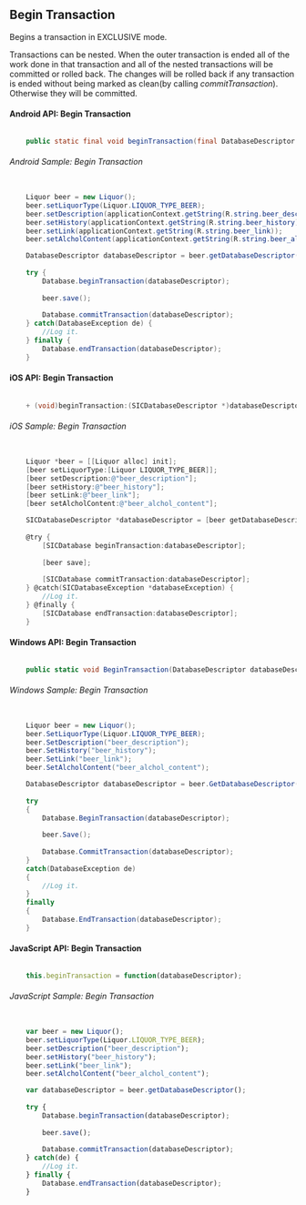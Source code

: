 ## Begin Transaction

Begins a transaction in EXCLUSIVE mode.

Transactions can be nested. When the outer transaction is ended all of the work done in that transaction and all of the nested transactions will be committed or rolled back. The changes will be rolled back if any transaction is ended without being marked as clean(by calling _commitTransaction_). Otherwise they will be committed.


#### Android API: Begin Transaction

```java

    public static final void beginTransaction(final DatabaseDescriptor databaseDescriptor) throws DatabaseException;

```

###### Android Sample: Begin Transaction

```java

    Liquor beer = new Liquor();
    beer.setLiquorType(Liquor.LIQUOR_TYPE_BEER);
    beer.setDescription(applicationContext.getString(R.string.beer_description));
    beer.setHistory(applicationContext.getString(R.string.beer_history));
    beer.setLink(applicationContext.getString(R.string.beer_link));
    beer.setAlcholContent(applicationContext.getString(R.string.beer_alchol_content));

    DatabaseDescriptor databaseDescriptor = beer.getDatabaseDescriptor();
  
    try {
        Database.beginTransaction(databaseDescriptor);
	
        beer.save();
  
        Database.commitTransaction(databaseDescriptor);
    } catch(DatabaseException de) {
		//Log it.
    } finally {
        Database.endTransaction(databaseDescriptor);
    }

```

#### iOS API: Begin Transaction

```objective-c
	
    + (void)beginTransaction:(SICDatabaseDescriptor *)databaseDescriptor;

```

###### iOS Sample: Begin Transaction

```objective-c

    Liquor *beer = [[Liquor alloc] init];
    [beer setLiquorType:[Liquor LIQUOR_TYPE_BEER]];
    [beer setDescription:@"beer_description"];
    [beer setHistory:@"beer_history"];
    [beer setLink:@"beer_link"];
    [beer setAlcholContent:@"beer_alchol_content"];

    SICDatabaseDescriptor *databaseDescriptor = [beer getDatabaseDescriptor];
  
    @try {
        [SICDatabase beginTransaction:databaseDescriptor];
	
        [beer save];
  
        [SICDatabase commitTransaction:databaseDescriptor];
    } @catch(SICDatabaseException *databaseException) {
		//Log it.
    } @finally {
        [SICDatabase endTransaction:databaseDescriptor];
    }

```


#### Windows API: Begin Transaction

```c#

	public static void BeginTransaction(DatabaseDescriptor databaseDescriptor);

```


###### Windows Sample: Begin Transaction

```c#

    Liquor beer = new Liquor();
    beer.SetLiquorType(Liquor.LIQUOR_TYPE_BEER);
    beer.SetDescription("beer_description");
    beer.SetHistory("beer_history");
    beer.SetLink("beer_link");
    beer.SetAlcholContent("beer_alchol_content");

    DatabaseDescriptor databaseDescriptor = beer.GetDatabaseDescriptor();
  
    try 
    {
        Database.BeginTransaction(databaseDescriptor);
	
        beer.Save();
  
        Database.CommitTransaction(databaseDescriptor);
    } 
    catch(DatabaseException de) 
    {
		//Log it.
    } 
    finally 
    {
        Database.EndTransaction(databaseDescriptor);
    }

```

#### JavaScript API: Begin Transaction

```javascript

	this.beginTransaction = function(databaseDescriptor);

```


###### JavaScript Sample: Begin Transaction

```javascript

    var beer = new Liquor();
    beer.setLiquorType(Liquor.LIQUOR_TYPE_BEER);
    beer.setDescription("beer_description");
    beer.setHistory("beer_history");
    beer.setLink("beer_link");
    beer.setAlcholContent("beer_alchol_content");

    var databaseDescriptor = beer.getDatabaseDescriptor();
  
    try {
        Database.beginTransaction(databaseDescriptor);
	
        beer.save();
  
        Database.commitTransaction(databaseDescriptor);
    } catch(de) {
		//Log it.
    } finally {
        Database.endTransaction(databaseDescriptor);
    }

```